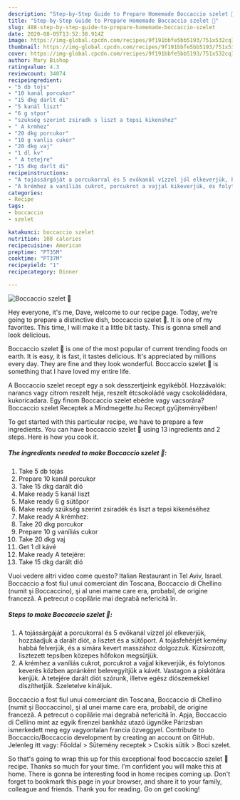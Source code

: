 ```yaml
---
description: "Step-by-Step Guide to Prepare Homemade Boccaccio szelet 🤎"
title: "Step-by-Step Guide to Prepare Homemade Boccaccio szelet 🤎"
slug: 488-step-by-step-guide-to-prepare-homemade-boccaccio-szelet
date: 2020-08-05T13:52:38.914Z
image: https://img-global.cpcdn.com/recipes/9f191bbfe5bb5193/751x532cq70/boccaccio-szelet-🤎-recept-foto.jpg
thumbnail: https://img-global.cpcdn.com/recipes/9f191bbfe5bb5193/751x532cq70/boccaccio-szelet-🤎-recept-foto.jpg
cover: https://img-global.cpcdn.com/recipes/9f191bbfe5bb5193/751x532cq70/boccaccio-szelet-🤎-recept-foto.jpg
author: Mary Bishop
ratingvalue: 4.3
reviewcount: 34074
recipeingredient:
- "5 db tojs"
- "10 kanál porcukor"
- "15 dkg darlt di"
- "5 kanál liszt"
- "6 g stpor"
- "szükség szerint zsiradk s liszt a tepsi kikenshez"
- " A krmhez"
- "20 dkg porcukor"
- "10 g vanlis cukor"
- "20 dkg vaj"
- "1 dl kv"
- " A tetejre"
- "15 dkg darlt di"
recipeinstructions:
- "A tojássárgáját a porcukorral és 5 evőkanál vízzel jól elkeverjük, hozzáadjuk a darált diót, a lisztet és a sütőport. A tojásfehérjét kemény habbá felverjük, és a simára kevert masszához dolgozzuk. Kizsírozott, lisztezett tepsiben közepes hőfokon megsütjük."
- "A krémhez a vaníliás cukrot, porcukrot a vajjal kikeverjük, és folytonos keverés közben apránként belevegyítjük a kávét. Vastagon a piskótára kenjük. A tetejére darált diót szórunk, illetve egész diószemekkel díszíthetjük. Szeletelve kínáljuk."
categories:
- Recipe
tags:
- boccaccio
- szelet

katakunci: boccaccio szelet 
nutrition: 108 calories
recipecuisine: American
preptime: "PT35M"
cooktime: "PT37M"
recipeyield: "1"
recipecategory: Dinner

---
```



![Boccaccio szelet 🤎](https://img-global.cpcdn.com/recipes/9f191bbfe5bb5193/751x532cq70/boccaccio-szelet-🤎-recept-foto.jpg)

Hey everyone, it's me, Dave, welcome to our recipe page. Today, we're going to prepare a distinctive dish, boccaccio szelet 🤎. It is one of my favorites. This time, I will make it a little bit tasty. This is gonna smell and look delicious.

Boccaccio szelet 🤎 is one of the most popular of current trending foods on earth. It is easy, it is fast, it tastes delicious. It's appreciated by millions every day. They are fine and they look wonderful. Boccaccio szelet 🤎 is something that I have loved my entire life.

A Boccaccio szelet recept egy a sok desszertjeink egyikéből. Hozzávalók: narancs vagy citrom reszelt héja, reszelt étcsokoládé vagy csokoládédara, kukoricadara. Egy finom Boccaccio szelet ebédre vagy vacsorára? Boccaccio szelet Receptek a Mindmegette.hu Recept gyűjteményében!


To get started with this particular recipe, we have to prepare a few ingredients. You can have boccaccio szelet 🤎 using 13 ingredients and 2 steps. Here is how you cook it.

<!--inarticleads1-->

##### The ingredients needed to make Boccaccio szelet 🤎:

1. Take 5 db tojás
1. Prepare 10 kanál porcukor
1. Take 15 dkg darált dió
1. Make ready 5 kanál liszt
1. Make ready 6 g sütőpor
1. Make ready szükség szerint zsiradék és liszt a tepsi kikenéséhez
1. Make ready  A krémhez:
1. Take 20 dkg porcukor
1. Prepare 10 g vaníliás cukor
1. Take 20 dkg vaj
1. Get 1 dl kávé
1. Make ready  A tetejére:
1. Take 15 dkg darált dió


Vuoi vedere altri video come questo? Italian Restaurant in Tel Aviv, Israel. Boccaccio a fost fiul unui comerciant din Toscana, Boccaccio di Chellino (numit şi Boccaccino), şi al unei mame care era, probabil, de origine franceză. A petrecut o copilărie mai degrabă nefericită în. 

<!--inarticleads2-->

##### Steps to make Boccaccio szelet 🤎:

1. A tojássárgáját a porcukorral és 5 evőkanál vízzel jól elkeverjük, hozzáadjuk a darált diót, a lisztet és a sütőport. A tojásfehérjét kemény habbá felverjük, és a simára kevert masszához dolgozzuk. Kizsírozott, lisztezett tepsiben közepes hőfokon megsütjük.
1. A krémhez a vaníliás cukrot, porcukrot a vajjal kikeverjük, és folytonos keverés közben apránként belevegyítjük a kávét. Vastagon a piskótára kenjük. A tetejére darált diót szórunk, illetve egész diószemekkel díszíthetjük. Szeletelve kínáljuk.


Boccaccio a fost fiul unui comerciant din Toscana, Boccaccio di Chellino (numit şi Boccaccino), şi al unei mame care era, probabil, de origine franceză. A petrecut o copilărie mai degrabă nefericită în. Apja, Boccaccio di Cellino mint az egyik firenzei bankház utazó ügynöke Párizsban ismerkedett meg egy vagyontalan francia özveggyel. Contribute to Boccaccio/Boccaccio development by creating an account on GitHub. Jelenleg itt vagy: Főoldal &gt; Sütemény receptek &gt; Csokis sütik &gt; Boci szelet. 

So that's going to wrap this up for this exceptional food boccaccio szelet 🤎 recipe. Thanks so much for your time. I'm confident you will make this at home. There is gonna be interesting food in home recipes coming up. Don't forget to bookmark this page in your browser, and share it to your family, colleague and friends. Thank you for reading. Go on get cooking!
